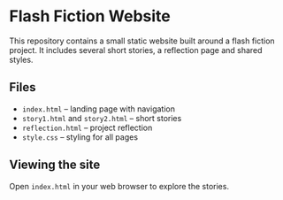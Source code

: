 # Flash Fiction Website

This repository contains a small static website built around a flash fiction project. It includes several short stories, a reflection page and shared styles.

## Files

- `index.html` – landing page with navigation
- `story1.html` and `story2.html` – short stories
- `reflection.html` – project reflection
- `style.css` – styling for all pages

## Viewing the site

Open `index.html` in your web browser to explore the stories.
